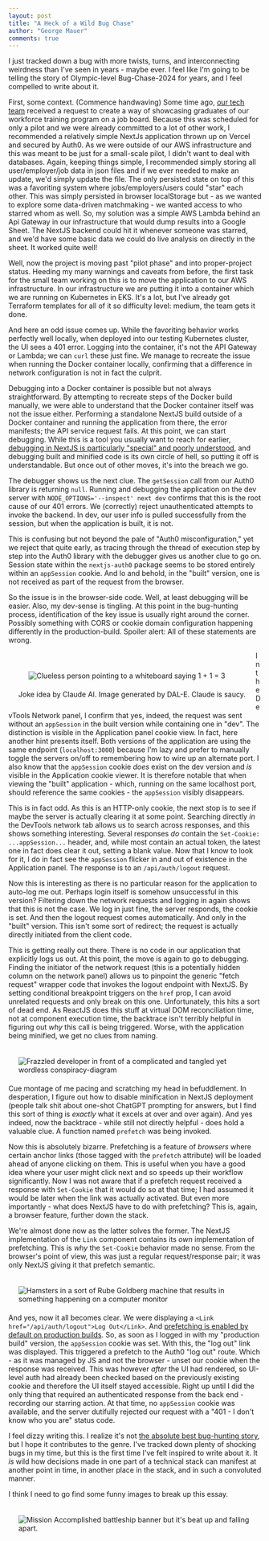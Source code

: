 ```yaml
---
layout: post
title: "A Heck of a Wild Bug Chase"
author: "George Mauer"
comments: true
---
```


I just tracked down a bug with more twists, turns, and interconnecting weirdness than I've seen in years - maybe ever. I feel like I'm going to be telling the story of Olympic-level Bug-Chase-2024 for years, and I feel compelled to write about it.

First, some context. (Commence handwaving) Some time ago, [our tech team](https://www.blocpower.io/) received a request to create a way of showcasing graduates of our workforce training program on a job board. Because this was scheduled for only a pilot and we were already committed to a lot of other work, I recommended a relatively simple NextJs application thrown up on Vercel and secured by Auth0. As we were outside of our AWS infrastructure and this was meant to be just for a small-scale pilot, I didn't want to deal with databases. Again, keeping things simple, I recommended simply storing all user/employer/job data in json files and if we ever needed to make an update, we'd simply update the file. The only persisted state on top of this was a favoriting system where jobs/employers/users could "star" each other. This was simply persisted in browser localStorage but - as we wanted to explore some data-driven matchmaking - we wanted access to who starred whom as well. So, my solution was a simple AWS Lambda behind an Api Gateway in our infrastructure that would dump results into a Google Sheet. The NextJS backend could hit it whenever someone was starred, and we'd have some basic data we could do live analysis on directly in the sheet. It worked quite well!

Well, now the project is moving past "pilot phase" and into proper-project status. Heeding my many warnings and caveats from before, the first task for the small team working on this is to move the application to our AWS infrastructure. In our infrastructure we are putting it into a container which we are running on Kubernetes in EKS. It's a lot, but I've already got Terraform templates for all of it so difficulty level: medium, the team gets it done.

And here an odd issue comes up. While the favoriting behavior works perfectly well locally, when deployed into our testing Kubernetes cluster, the UI sees a 401 error. Logging into the container, it's not the API Gateway or Lambda; we can `curl` these just fine. We manage to recreate the issue when running the Docker container locally, confirming that a difference in network configuration is not in fact the culprit.

<!--break-->

Debugging into a Docker container is possible but not always straightforward. By attempting to recreate steps of the Docker build manually, we were able to understand that the Docker container itself was not the issue either. Performing a standalone NextJS build outside of a Docker container and running the application from there, the error manifests; the API service request fails. At this point, we can start debugging. While this is a tool you usually want to reach for earlier, [debugging in NextJS is particularly "special" and poorly understood](https://github.com/vercel/next.js/issues/62008#issuecomment-2116560006), and debugging built and minified code is its own circle of hell, so putting it off is understandable. But once out of other moves, it's into the breach we go.

The debugger shows us the next clue. The `getSession` call from our Auth0 library is returning `null`. Running and debugging the application on the dev server with `NODE_OPTIONS='--inspect' next dev` confirms that this is the root cause of our 401 errors. We (correctly) reject unauthenticated attempts to invoke the backend. In dev, our user info is pulled successfully from the session, but when the application is built, it is not.

This is confusing but not beyond the pale of "Auth0 misconfiguration," yet we reject that quite early, as tracing through the thread of execution step by step into the Auth0 library with the debugger gives us another clue to go on. Session state within the `nextjs-auth0` package seems to be stored entirely within an `appSession` cookie. And lo and behold, in the "built" version, one is not received as part of the request from the browser.

So the issue is in the browser-side code. Well, at least debugging will be easier. Also, my dev-sense is tingling. At this point in the bug-hunting process, identification of the key issue is usually right around the corner. Possibly something with CORS or cookie domain configuration happening differently in the production-build. Spoiler alert: All of these statements are wrong.

<figure style="float: left; margin: 20px; display: flex; flex-direction: column;">
  <img src="/img/wild-bug-chase/whiteboard-wrong.png" alt="Clueless person pointing to a whiteboard saying 1 + 1 = 3" style="margin: 20px;">
  <figcapture>Joke idea by Claude AI. Image generated by DAL-E. Claude is saucy.</figcapture>
</figure>

In the DevTools Network panel, I confirm that yes, indeed, the request was sent without an `appSession` in the built version while containing one in "dev". The distinction is visible in the Application panel cookie view. In fact, here another hint presents itself. Both versions of the application are using the same endpoint (`localhost:3000`) because I'm lazy and prefer to manually toggle the servers on/off to remembering how to wire up an alternate port. I also know that the `appSession` cookie *does* exist on the dev version and *is* visible in the Application cookie viewer. It is therefore notable that when viewing the "built" application - which, running on the same localhost port, should reference the same cookies - the `appSession` visibly disappears.

This is in fact odd. As this is an HTTP-only cookie, the next stop is to see if maybe the server is actually clearing it at some point. Searching directly *in* the DevTools network tab allows us to search across responses, and this shows something interesting. Several responses *do* contain the `Set-Cookie: ...appSession...` header, and, while most contain an actual token, the latest one in fact does clear it out, setting a blank value. Now that I know to look for it, I do in fact see the `appSession` flicker in and out of existence in the Application panel. The response is to an `/api/auth/logout` request.

Now this is interesting as there is no particular reason for the application to auto-log me out. Perhaps login itself is somehow unsuccessful in this version? Filtering down the network requests and logging in again shows that this is not the case. We log in just fine, the server responds, the cookie is set. And then the logout request comes automatically. And only in the "built" version. This isn't some sort of redirect; the request is actually directly initiated from the client code.

This is getting really out there. There is no code in our application that explicitly logs us out. At this point, the move is again to go to debugging. Finding the initiator of the network request (this is a potentially hidden column on the network panel) allows us to pinpoint the generic "fetch request" wrapper code that invokes the logout endpoint with NextJS. By setting conditional breakpoint triggers on the `href` prop, I can avoid unrelated requests and only break on this one. Unfortunately, this hits a sort of dead end. As ReactJS does this stuff at virtual DOM reconciliation time, not at component execution time, the backtrace isn't terribly helpful in figuring out *why* this call is being triggered. Worse, with the application being minified, we get no clues from naming.

<img src="/img/wild-bug-chase/frazzled-dev.png" alt="Frazzled developer in front of a complicated and tangled yet wordless conspiracy-diagram" style="float: right; margin: 20px;" />

Cue montage of me pacing and scratching my head in befuddlement. In desperation, I figure out how to disable minification in NextJS deployment (people talk shit about one-shot ChatGPT prompting for answers, but I find this sort of thing is *exactly* what it excels at over and over again). And yes indeed, now the backtrace - while still not directly helpful - does hold a valuable clue. A function named `prefetch` was being invoked.

Now this is absolutely bizarre. Prefetching is a feature of *browsers* where certain anchor links (those tagged with the `prefetch` attribute) will be loaded ahead of anyone clicking on them. This is useful when you have a good idea where your user might click next and so speeds up their workflow significantly. Now I was not aware that if a prefetch request received a response with `Set-Cookie` that it would do so at that time; I had assumed it would be later when the link was actually activated. But even more importantly - what does NextJS have to do with prefetching? This is, again, a browser feature, further down the stack.

We're almost done now as the latter solves the former. The NextJS implementation of the `Link` component contains its *own* implementation of prefetching. This is *why* the `Set-Cookie` behavior made no sense. From the browser's point of view, this was just a regular request/response pair; it was only NextJS giving it that prefetch semantic.

<img src="/img/wild-bug-chase/hamster-machine.png" alt="Hamsters in a sort of Rube Goldberg machine that results in something happening on a computer monitor" style="float: left; margin: 20px;" />

And yes, now it all becomes clear. We were displaying a `<Link href="/api/auth/logout">Log Out</Link>`. And [prefetching is enabled by default on production builds](https://nextjs.org/docs/pages/api-reference/components/link#prefetch). So, as soon as I logged in with my "production build" version, the `appSession` cookie was set. With this, the "log out" link was displayed. This triggered a prefetch to the Auth0 "log out" route. Which - as it was managed by JS and not the browser - unset our cookie when the response was received. This was however *after* the UI had rendered, so UI-level auth had already been checked based on the previously existing cookie and therefore the UI itself stayed accessible. Right up until I did the only thing that required an authenticated response from the back end - recording our starring action. At that time, no `appSession` cookie was available, and the server dutifully rejected our request with a "401 - I don't know who you are" status code.

I feel dizzy writing this. I realize it's not [the absolute best bug-hunting story](https://web.mit.edu/jemorris/humor/500-miles), but I hope it contributes to the genre. I've tracked down plenty of shocking bugs in my time, but this is the first time I've felt inspired to write about it. It *is* wild how decisions made in one part of a technical stack can manifest at another point in time, in another place in the stack, and in such a convoluted manner.

I think I need to go find some funny images to break up this essay.

<img src="/img/wild-bug-chase/mission-accomplished.png" alt="Mission Accomplished battleship banner but it's beat up and falling apart." style="margin: 20px;" />
